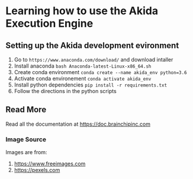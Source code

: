 # Learning how to use the Akida Execution Engine

## Setting up the Akida development evironment

1. Go to `https://www.anaconda.com/download/` and download intaller
2. Install anaconda `bash Anaconda-latest-Linux-x86_64.sh`
3. Create conda environment `conda create --name akida_env python=3.6`
4. Activate conda environement `conda activate akida_env`
5. Install python dependencies `pip install -r requirements.txt`
6. Follow the directions in the python scripts

## Read More

Read all the documentation at https://doc.brainchipinc.com

### Image Source

Images are from:
1. https://www.freeimages.com
2. https://pexels.com
